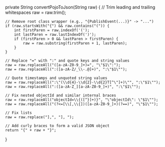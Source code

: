 private String convertPojoToJson(String raw) {
    // Trim leading and trailing whitespaces
    raw = raw.trim();

    // Remove root class wrapper (e.g., "{PublishEvent(...)}" -> "...")
    if (raw.startsWith("{") && raw.contains("(")) {
        int firstParen = raw.indexOf('(');
        int lastParen = raw.lastIndexOf(')');
        if (firstParen > 0 && lastParen > firstParen) {
            raw = raw.substring(firstParen + 1, lastParen);
        }
    }

    // Replace "=" with ":" and quote keys and string values
    raw = raw.replaceAll("([a-zA-Z0-9_]+)=", "\"$1\":");
    raw = raw.replaceAll(":([a-zA-Z/_\\-.@]+)", ":\"$1\"");

    // Quote timestamps and unquoted string values
    raw = raw.replaceAll(":\"(\\d{4}-\\d{2}-\\d{2}T[^\"]+)\"", ":\"$1\"");
    raw = raw.replaceAll(":([a-zA-Z_][a-zA-Z0-9_]+)", ":\"$1\"");

    // Fix nested objectId and similar internal braces
    raw = raw.replaceAll("objectId=\\{([^}]+)}", "\"objectId\": \"$1\"");
    raw = raw.replaceAll("(?<=[\\[,\\{])([a-zA-Z0-9_]+)(?==)", "\"$1\"");

    // Fix lists
    raw = raw.replace("],", "], ");

    // Add curly braces to form a valid JSON object
    return "{" + raw + "}";
}
